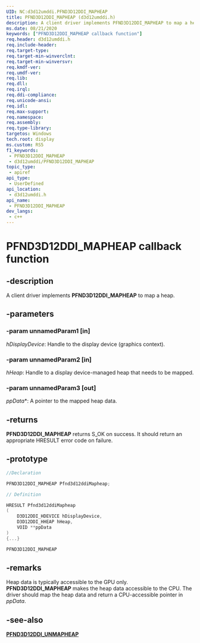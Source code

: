 ```yaml
---
UID: NC:d3d12umddi.PFND3D12DDI_MAPHEAP
title: PFND3D12DDI_MAPHEAP (d3d12umddi.h)
description: A client driver implements PFND3D12DDI_MAPHEAP to map a heap.
ms.date: 08/21/2020
keywords: ["PFND3D12DDI_MAPHEAP callback function"]
req.header: d3d12umddi.h
req.include-header: 
req.target-type: 
req.target-min-winverclnt: 
req.target-min-winversvr: 
req.kmdf-ver: 
req.umdf-ver: 
req.lib: 
req.dll: 
req.irql: 
req.ddi-compliance: 
req.unicode-ansi: 
req.idl: 
req.max-support: 
req.namespace: 
req.assembly: 
req.type-library: 
targetos: Windows
tech.root: display
ms.custom: RS5
f1_keywords:
 - PFND3D12DDI_MAPHEAP
 - d3d12umddi/PFND3D12DDI_MAPHEAP
topic_type:
 - apiref
api_type:
 - UserDefined
api_location:
 - d3d12umddi.h
api_name:
 - PFND3D12DDI_MAPHEAP
dev_langs:
 - c++
---
```


# PFND3D12DDI_MAPHEAP callback function


## -description

A client driver implements **PFND3D12DDI_MAPHEAP** to map a heap.

## -parameters

### -param unnamedParam1 [in]

*hDisplayDevice*: Handle to the display device (graphics context).

### -param unnamedParam2 [in]

*hHeap*: Handle to a display device-managed heap that needs to be mapped.

### -param unnamedParam3 [out]

*ppData**: A pointer to the mapped heap data.

## -returns

**PFND3D12DDI_MAPHEAP** returns S_OK on success. It should return an appropriate HRESULT error code on failure.

## -prototype

```cpp
//Declaration

PFND3D12DDI_MAPHEAP Pfnd3d12ddiMapheap;

// Definition

HRESULT Pfnd3d12ddiMapheap
(
    D3D12DDI_HDEVICE hDisplayDevice,
    D3D12DDI_HHEAP hHeap,
    VOID **ppData
)
{...}

PFND3D12DDI_MAPHEAP

```

## -remarks

Heap data is typically accessible to the GPU only. **PFND3D12DDI_MAPHEAP** makes the heap data accessible to the CPU. The driver should map the heap data and return a CPU-accessible pointer in *ppData*.

## -see-also

[**PFND3D12DDI_UNMAPHEAP**](nc-d3d12umddi-pfnd3d12ddi_unmapheap.md)

